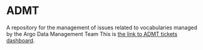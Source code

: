 # ADMT
A repository for the management of issues related to vocabularies managed by the Argo Data Management Team
This is [the link to ADMT tickets dashboard](https://github.com/orgs/OneArgo/projects/1). 
